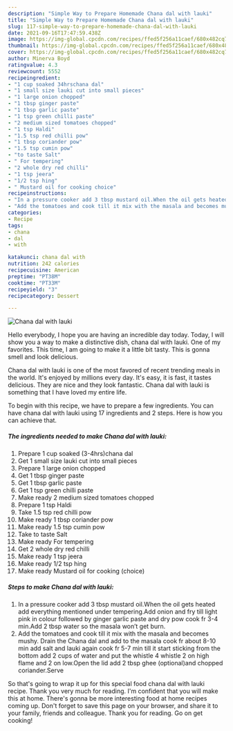 ```yaml
---
description: "Simple Way to Prepare Homemade Chana dal with lauki"
title: "Simple Way to Prepare Homemade Chana dal with lauki"
slug: 117-simple-way-to-prepare-homemade-chana-dal-with-lauki
date: 2021-09-16T17:47:59.438Z
image: https://img-global.cpcdn.com/recipes/ffed5f256a11caef/680x482cq70/chana-dal-with-lauki-recipe-main-photo.jpg
thumbnail: https://img-global.cpcdn.com/recipes/ffed5f256a11caef/680x482cq70/chana-dal-with-lauki-recipe-main-photo.jpg
cover: https://img-global.cpcdn.com/recipes/ffed5f256a11caef/680x482cq70/chana-dal-with-lauki-recipe-main-photo.jpg
author: Minerva Boyd
ratingvalue: 4.3
reviewcount: 5552
recipeingredient:
- "1 cup soaked 34hrschana dal"
- "1 small size lauki cut into small pieces"
- "1 large onion chopped"
- "1 tbsp ginger paste"
- "1 tbsp garlic paste"
- "1 tsp green chilli paste"
- "2 medium sized tomatoes chopped"
- "1 tsp Haldi"
- "1.5 tsp red chilli pow"
- "1 tbsp coriander pow"
- "1.5 tsp cumin pow"
- "to taste Salt"
- " For tempering"
- "2 whole dry red chilli"
- "1 tsp jeera"
- "1/2 tsp hing"
- " Mustard oil for cooking choice"
recipeinstructions:
- "In a pressure cooker add 3 tbsp mustard oil.When the oil gets heated add everything mentioned under tempering.Add onion and fry till light pink in colour followed by ginger garlic paste and dry pow cook fr 3-4 min.Add 2 tbsp water so the masala won’t get burn."
- "Add the tomatoes and cook till it mix with the masala and becomes mushy. Drain the Chana dal and add to the masala cook fr about 8-10 min add salt and lauki again cook fr 5-7 min till it start sticking from the bottom add 2 cups of water and put the whistle 4 whistle 2 on high flame and 2 on low.Open the lid add 2 tbsp ghee (optional)and chopped coriander.Serve"
categories:
- Recipe
tags:
- chana
- dal
- with

katakunci: chana dal with 
nutrition: 242 calories
recipecuisine: American
preptime: "PT38M"
cooktime: "PT33M"
recipeyield: "3"
recipecategory: Dessert

---
```



![Chana dal with lauki](https://img-global.cpcdn.com/recipes/ffed5f256a11caef/680x482cq70/chana-dal-with-lauki-recipe-main-photo.jpg)

Hello everybody, I hope you are having an incredible day today. Today, I will show you a way to make a distinctive dish, chana dal with lauki. One of my favorites. This time, I am going to make it a little bit tasty. This is gonna smell and look delicious.



Chana dal with lauki is one of the most favored of recent trending meals in the world. It's enjoyed by millions every day. It's easy, it is fast, it tastes delicious. They are nice and they look fantastic. Chana dal with lauki is something that I have loved my entire life.


To begin with this recipe, we have to prepare a few ingredients. You can have chana dal with lauki using 17 ingredients and 2 steps. Here is how you can achieve that.

<!--inarticleads1-->

##### The ingredients needed to make Chana dal with lauki:

1. Prepare 1 cup soaked (3-4hrs)chana dal
1. Get 1 small size lauki cut into small pieces
1. Prepare 1 large onion chopped
1. Get 1 tbsp ginger paste
1. Get 1 tbsp garlic paste
1. Get 1 tsp green chilli paste
1. Make ready 2 medium sized tomatoes chopped
1. Prepare 1 tsp Haldi
1. Take 1.5 tsp red chilli pow
1. Make ready 1 tbsp coriander pow
1. Make ready 1.5 tsp cumin pow
1. Take to taste Salt
1. Make ready  For tempering
1. Get 2 whole dry red chilli
1. Make ready 1 tsp jeera
1. Make ready 1/2 tsp hing
1. Make ready  Mustard oil for cooking (choice)




<!--inarticleads2-->

##### Steps to make Chana dal with lauki:

1. In a pressure cooker add 3 tbsp mustard oil.When the oil gets heated add everything mentioned under tempering.Add onion and fry till light pink in colour followed by ginger garlic paste and dry pow cook fr 3-4 min.Add 2 tbsp water so the masala won’t get burn.
1. Add the tomatoes and cook till it mix with the masala and becomes mushy. Drain the Chana dal and add to the masala cook fr about 8-10 min add salt and lauki again cook fr 5-7 min till it start sticking from the bottom add 2 cups of water and put the whistle 4 whistle 2 on high flame and 2 on low.Open the lid add 2 tbsp ghee (optional)and chopped coriander.Serve




So that's going to wrap it up for this special food chana dal with lauki recipe. Thank you very much for reading. I'm confident that you will make this at home. There's gonna be more interesting food at home recipes coming up. Don't forget to save this page on your browser, and share it to your family, friends and colleague. Thank you for reading. Go on get cooking!
